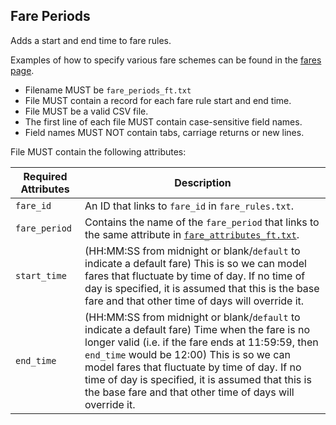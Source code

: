 ## Fare Periods

Adds a start and end time to fare rules.

Examples of how to specify various fare schemes can be found in the [fares page](../fares.md).

 *  Filename MUST be `fare_periods_ft.txt`
 *  File MUST contain a record for each fare rule start and end time.
 *  File MUST be a valid CSV file.
 *  The first line of each file MUST contain case-sensitive field names.
 *  Field names MUST NOT contain tabs, carriage returns or new lines.
 

File MUST contain the following attributes:

Required Attributes	| Description										
----------			| -------------		
`fare_id`			| An ID that links to `fare_id` in `fare_rules.txt`.  
`fare_period`		| Contains the name of the `fare_period` that links to the same attribute in [`fare_attributes_ft.txt`](fare_attributes_ft.md).
`start_time`		| (HH:MM:SS from midnight or blank/`default` to indicate a default fare)  This is so we can model fares that fluctuate by time of day. If no time of day is specified, it is assumed that this is the base fare and that other time of days will override it.  
`end_time`			| (HH:MM:SS from midnight or blank/`default` to indicate a default fare)  Time when the fare is no longer valid (i.e. if the fare ends at 11:59:59, then `end_time` would be 12:00) This is so we can model fares that fluctuate by time of day. If no time of day is specified, it is assumed that this is the base fare and that other time of days will override it.
